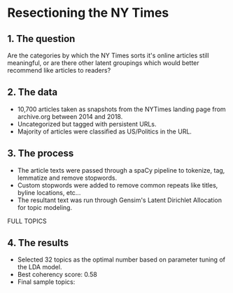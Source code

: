 # Resectioning the NY Times

## 1. The question

Are the categories by which the NY Times sorts it's online articles still meaningful, or are there other latent groupings which would better recommend like articles to readers?

## 2. The data

* 10,700 articles taken as snapshots from the NYTimes landing page from archive.org between 2014 and 2018.
* Uncategorized but tagged with persistent URLs.
* Majority of articles were classified as US/Politics in the URL.

## 3. The process

* The article texts were passed through a spaCy pipeline to tokenize, tag, lemmatize and remove stopwords.
* Custom stopwords were added to remove common repeats like titles, byline locations, etc...
* The resultant text was run through Gensim's Latent Dirichlet Allocation for topic modeling.

FULL TOPICS

## 4. The results

* Selected 32 topics as the optimal number based on parameter tuning of the LDA model.
* Best coherency score: 0.58
* Final sample topics: 
